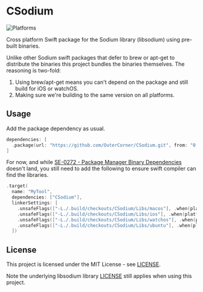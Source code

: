 # CSodium
![Platforms](https://img.shields.io/badge/platforms-macOS%20%7C%20iOS%20%7C%20watchOS%20%7C%20linux-lightgrey.svg)

Cross platform Swift package for the Sodium library (libsodium) using pre-built binaries. 

Unlike other Sodium swift packages that defer to brew or apt-get to distribute the binaries this project bundles the binaries themselves. The reasoning is two-fold:

1. Using brew/apt-get means you can't depend on the package and still build for iOS or watchOS.
1. Making sure we're building to the same version on all platforms.

## Usage

Add the package dependency as usual.

```swift
dependencies: [
  .package(url: "https://github.com/OuterCorner/CSodium.git", from: "0.9.0"),
]
```

For now, and while [SE-0272 - Package Manager Binary Dependencies](https://github.com/apple/swift-evolution/blob/master/proposals/0272-swiftpm-binary-dependencies.md) doesn't land, you still need to add the following to ensure swift compiler can find the libraries.

```swift
.target(
  name: "MyTool",
  dependencies: ["CSodium"],
  linkerSettings: [
    .unsafeFlags(["-L./.build/checkouts/CSodium/Libs/macos"], .when(platforms: [.macOS])),
    .unsafeFlags(["-L./.build/checkouts/CSodium/Libs/ios"], .when(platforms: [.iOS])),
    .unsafeFlags(["-L./.build/checkouts/CSodium/Libs/watchos"], .when(platforms: [.watchOS])),
    .unsafeFlags(["-L./.build/checkouts/CSodium/Libs/ubuntu"], .when(platforms: [.linux])),
  ])
```

## License

This project is licensed under the MIT License - see [LICENSE](LICENSE).

Note the underlying libsodium library [LICENSE](https://github.com/jedisct1/libsodium/blob/master/LICENSE) still applies when using this project.
